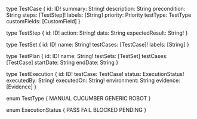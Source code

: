 type TestCase {
  id: ID!
  summary: String!
  description: String
  precondition: String
  steps: [TestStep]!
  labels: [String]
  priority: Priority
  testType: TestType
  customFields: [CustomField]
}

type TestStep {
  id: ID!
  action: String!
  data: String
  expectedResult: String!
}

type TestSet {
  id: ID!
  name: String!
  testCases: [TestCase]!
  labels: [String]
}

type TestPlan {
  id: ID!
  name: String!
  testSets: [TestSet]
  testCases: [TestCase]
  startDate: String
  endDate: String
}

type TestExecution {
  id: ID!
  testCase: TestCase!
  status: ExecutionStatus!
  executedBy: String!
  executedOn: String!
  environment: String
  evidence: [Evidence]
}

enum TestType {
  MANUAL
  CUCUMBER
  GENERIC
  ROBOT
}

enum ExecutionStatus {
  PASS
  FAIL
  BLOCKED
  PENDING
}